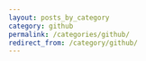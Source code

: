 ```yaml
---
layout: posts_by_category
category: github
permalink: /categories/github/
redirect_from: /category/github/
---
```


